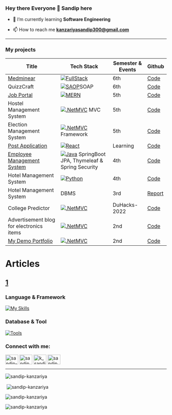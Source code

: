 ### Hey there Everyone 👋 **Sandip** here

- 🌱 I’m currently learning **Software Engineering**

- 📫 How to reach me **kanzariyasandip300@gmail.com**

---
### My projects 
|Title|Tech Stack|Semester & Events|Github|
|---|---|---|---|
|[Medminear](https://web-scraping-omega.vercel.app/)|[![FullStack](https://skillicons.dev/icons?i=postgresql,flask,python,react,vercel,js,tailwind,bootstrap,html,css)](https://skillicons.dev)|6th|[Code](https://github.com/DigitalGit2003/WebScraping_Frontend)|
|QuizzCraft|[![SAOP](https://skillicons.dev/icons?i=bootstrap,html,css,cs,dotnet)](https://skillicons.dev)SOAP|6th|[Code](https://github.com/Rushi0508/QuizzCraft)|
|[Job Portal](https://job-portal-mern-nu.vercel.app/)|[![MERN](https://skillicons.dev/icons?i=mongodb,express,react,nodejs,vercel,js,tailwind,bootstrap,html,css)](https://skillicons.dev)|5th|[Code](https://github.com/Sandip-Kanzariya/Job-Portal-Mern)|
|Hostel Management System|[![.NetMVC](https://skillicons.dev/icons?i=html,css,bootstrap,cs,dotnet)](https://skillicons.dev) MVC|5th|[Code](https://github.com/DigitalGit2003/HostelManagementSystem)|
|Election Management System|[![.NetMVC](https://skillicons.dev/icons?i=html,css,bootstrap,cs,dotnet)](https://skillicons.dev) Framework|5th|[Code](https://github.com/DigitalGit2003/DotNetFrameworkProject)|
|[Post Application](https://react-project-aeaa2.web.app/)|[![React](https://skillicons.dev/icons?i=react,firebase)](https://skillicons.dev)|Learning|[Code](https://github.com/Sandip-Kanzariya/React/tree/firebaseproject)|
|[Employee Management System](https://employee-management-system-444q.onrender.com/) |[![Java](https://skillicons.dev/icons?i=java)](https://skillicons.dev) SpringBoot JPA, Thymeleaf & Spring Security|4th| [Code](https://github.com/Sandip-Kanzariya/Employee-Management-System)|
|Hotel Management System|[![Python](https://skillicons.dev/icons?i=html,css,bootstrap,py,django,mysql)](https://skillicons.dev)|4th|[Code](https://github.com/Sandip-Kanzariya/Hotel-Management-System-Django-Project)|
|Hotel Management System|DBMS|3rd|[Report](https://github.com/Sandip-Kanzariya/Hotel-Management-System-DBMS-Project)|
|College Predictor|[![.NetMVC](https://skillicons.dev/icons?i=php,mysql,html,css,bootstrap)](https://skillicons.dev)|DuHacks-2022|[Code](https://github.com/Sandip-Kanzariya/CollegeSupport)|
|Advertisement blog for electronics items|[![.NetMVC](https://skillicons.dev/icons?i=php,mysql,html,css,bootstrap)](https://skillicons.dev)|2nd|[Code](https://github.com/Sandip-Kanzariya/TechnoAdd_CE055)|
|[My Demo Portfolio](https://sandip-kanzariya.github.io/Demo-Portfolio/)|[![.NetMVC](https://skillicons.dev/icons?i=html,css)](https://skillicons.dev)|2nd|[Code](https://github.com/Sandip-Kanzariya/Demo-Portfolio)|


# Articles 
[1](https://sspark.hashnode.dev/binary-to-decimal-decimal-to-binary-in-c-python-using-some-inbuild-functions)
---
<h3 align="left">Language & Framework</h3>

[![My Skills](https://skillicons.dev/icons?i=html,css,js,bootstrap,tailwind,express,react,nodejs,ts,angular,c,cpp,java,spring,cs,dotnet,py,django,php)](https://skillicons.dev)


<h3 align="left">Database & Tool</h3>

[![Tools](https://skillicons.dev/icons?i=mongodb,mysql,postgresql,sqlite,vscode,visualstudio,androidstudio,eclipse,git,github,postman,vercel)](https://skillicons.dev)


<h3 align="left">Connect with me:</h3>
<p align="left">
<a href="https://linkedin.com/in/sandip-kanzariya-8416b523a" target="blank"><img align="center" src="https://raw.githubusercontent.com/rahuldkjain/github-profile-readme-generator/master/src/images/icons/Social/linked-in-alt.svg" alt="sandip-kanzariya-8416b523a" height="30" width="40" /></a>
<a href="https://www.codechef.com/users/sandip_k_a" target="blank"><img align="center" src="https://cdn.jsdelivr.net/npm/simple-icons@3.1.0/icons/codechef.svg" alt="sandip_k_a" height="30" width="40" /></a>
<a href="https://www.leetcode.com/k_sandip_a" target="blank"><img align="center" src="https://raw.githubusercontent.com/rahuldkjain/github-profile-readme-generator/master/src/images/icons/Social/leet-code.svg" alt="k_sandip_a" height="30" width="40" /></a>
<a href="https://auth.geeksforgeeks.org/user/sandip_kanzariya" target="blank"><img align="center" src="https://raw.githubusercontent.com/rahuldkjain/github-profile-readme-generator/master/src/images/icons/Social/geeks-for-geeks.svg" alt="sandip_kanzariya" height="30" width="40" /></a>
</p>


---
<p align="left"> <img src="https://komarev.com/ghpvc/?username=sandip-kanzariya&label=Profile%20views&color=0e75b6&style=flat" alt="sandip-kanzariya" /> </p>

<p>&nbsp;<img align="center" src="https://github-readme-stats.vercel.app/api?username=sandip-kanzariya&show_icons=true&locale=en" alt="sandip-kanzariya" /></p>

<p><img align="center" src="https://github-readme-streak-stats.herokuapp.com/?user=sandip-kanzariya&" alt="sandip-kanzariya" /></p>

<p><img align="left" src="https://github-readme-stats.vercel.app/api/top-langs?username=sandip-kanzariya&show_icons=true&locale=en&layout=compact" alt="sandip-kanzariya" /></p>

